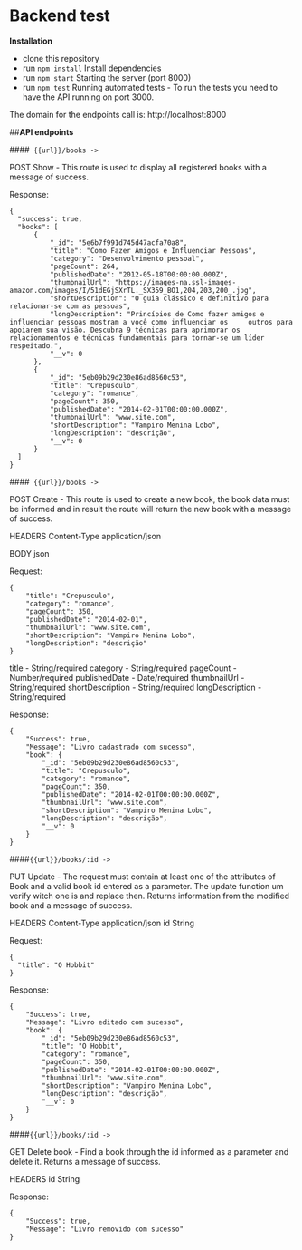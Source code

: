 # Backend test

**Installation**
- clone this repository
- run ```npm install``` Install dependencies
- run ```npm start``` Starting the server (port 8000)
- run ```npm test``` Running automated tests - To run the tests you need to have the API running on port 3000.

The domain for the endpoints call is: http://localhost:8000

##**API endpoints**

####````  {{url}}/books -> ````  

POST Show - This route is used to display all registered books with a message of success.

Response:
    
    {
      "success": true,
      "books": [
          {
              "_id": "5e6b7f991d745d47acfa70a8",
              "title": "Como Fazer Amigos e Influenciar Pessoas",
              "category": "Desenvolvimento pessoal",
              "pageCount": 264,
              "publishedDate": "2012-05-18T00:00:00.000Z",
              "thumbnailUrl": "https://images-na.ssl-images-amazon.com/images/I/51dEGjSXrTL._SX359_BO1,204,203,200_.jpg",
              "shortDescription": "O guia clássico e definitivo para relacionar-se com as pessoas",
              "longDescription": "Princípios de Como fazer amigos e influenciar pessoas mostram a você como influenciar os     outros para apoiarem sua visão. Descubra 9 técnicas para aprimorar os relacionamentos e técnicas fundamentais para tornar-se um líder respeitado.",
              "__v": 0
          },
          {
              "_id": "5eb09b29d230e86ad8560c53",
              "title": "Crepusculo",
              "category": "romance",
              "pageCount": 350,
              "publishedDate": "2014-02-01T00:00:00.000Z",
              "thumbnailUrl": "www.site.com",
              "shortDescription": "Vampiro Menina Lobo",
              "longDescription": "descrição",
              "__v": 0
          }
      ]
    }
  
####````  {{url}}/books -> ````  

POST Create - This route is used to create a new book, the book data must be informed and in result the route will
return the new book with a message of success.

HEADERS
Content-Type    application/json

BODY    json

Request:

    {   
        "title": "Crepusculo",
        "category": "romance",
        "pageCount": 350,
        "publishedDate": "2014-02-01",
        "thumbnailUrl": "www.site.com",
        "shortDescription": "Vampiro Menina Lobo",
        "longDescription": "descrição"
    }

    
title - String/required
category - String/required
pageCount - Number/required
publishedDate - Date/required
thumbnailUrl - String/required
shortDescription - String/required
longDescription - String/required

Response:

    {
        "Success": true,
        "Message": "Livro cadastrado com sucesso",
        "book": {
            "_id": "5eb09b29d230e86ad8560c53",
            "title": "Crepusculo",
            "category": "romance",
            "pageCount": 350,
            "publishedDate": "2014-02-01T00:00:00.000Z",
            "thumbnailUrl": "www.site.com",
            "shortDescription": "Vampiro Menina Lobo",
            "longDescription": "descrição",
            "__v": 0
        }
    }

####````{{url}}/books/:id -> ````
        
PUT Update - The request must contain at least one of the attributes of Book and a valid book id entered as a parameter. The update function um verify witch one is and replace then. Returns information from the modified book and a message of success.

HEADERS
Content-Type    application/json
id    String

Request:

    {   
      "title": "O Hobbit"
    }

    
Response:

    {
        "Success": true,
        "Message": "Livro editado com sucesso",
        "book": {
            "_id": "5eb09b29d230e86ad8560c53",
            "title": "O Hobbit",
            "category": "romance",
            "pageCount": 350,
            "publishedDate": "2014-02-01T00:00:00.000Z",
            "thumbnailUrl": "www.site.com",
            "shortDescription": "Vampiro Menina Lobo",
            "longDescription": "descrição",
            "__v": 0
        }
    }
    
####````{{url}}/books/:id ->````

GET Delete book - Find a book through the id informed as a parameter and delete it. Returns a message of success.

HEADERS
id    String

Response: 

    {
        "Success": true,
        "Message": "Livro removido com sucesso"
    }

